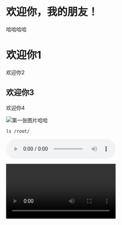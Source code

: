 # 欢迎你，我的朋友！
哈哈哈哈

# 欢迎你1
欢迎你2

## 欢迎你3
欢迎你4

![第一张图片哈哈](_media/logo.jpg ':size=10%')


```shell
ls /root/
```

![音乐](_media/audio.mp3 ':include')

![视频](_media/video.mp4 ':include')

